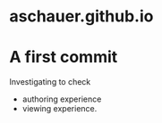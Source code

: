 # aschauer.github.io

A first commit
==============
Investigating to check
* authoring experience
* viewing experience.
